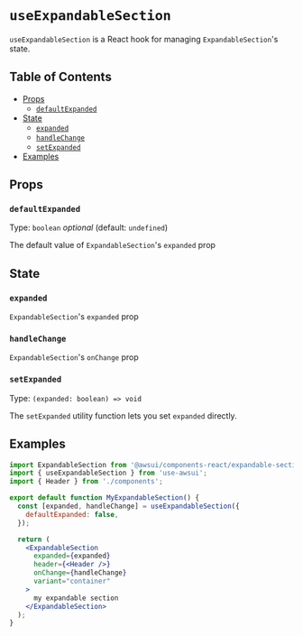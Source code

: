 # `useExpandableSection`

`useExpandableSection` is a React hook for managing `ExpandableSection`'s state.

## Table of Contents

- [Props](#props)
  - [`defaultExpanded`](#defaultexpanded)
- [State](#state)
  - [`expanded`](#expanded)
  - [`handleChange`](#handlechange)
  - [`setExpanded`](#setexpanded)
- [Examples](#examples)

## Props

### `defaultExpanded`

Type: `boolean` _optional_ (default: `undefined`)

The default value of `ExpandableSection`'s `expanded` prop

## State

### `expanded`

`ExpandableSection`'s `expanded` prop

### `handleChange`

`ExpandableSection`'s `onChange` prop

### `setExpanded`

Type: `(expanded: boolean) => void`

The `setExpanded` utility function lets you set `expanded` directly.

## Examples

```jsx
import ExpandableSection from '@awsui/components-react/expandable-section';
import { useExpandableSection } from 'use-awsui';
import { Header } from './components';

export default function MyExpandableSection() {
  const [expanded, handleChange] = useExpandableSection({
    defaultExpanded: false,
  });

  return (
    <ExpandableSection
      expanded={expanded}
      header={<Header />}
      onChange={handleChange}
      variant="container"
    >
      my expandable section
    </ExpandableSection>
  );
}
```

